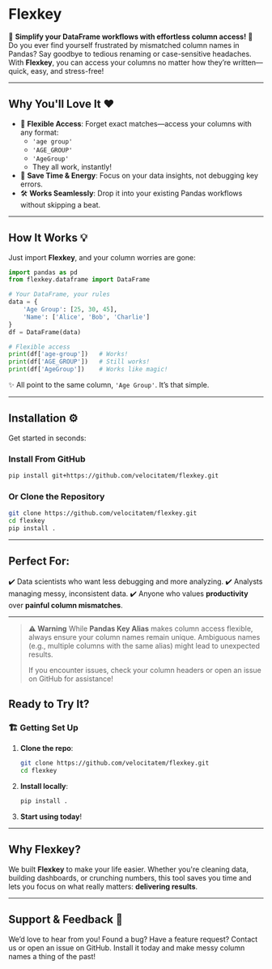 # Flexkey

🎉 **Simplify your DataFrame workflows with effortless column access!** 🎉
Do you ever find yourself frustrated by mismatched column names in Pandas? Say goodbye to tedious renaming or case-sensitive headaches. With **Flexkey**, you can access your columns no matter how they’re written—quick, easy, and stress-free!

---

## Why You'll Love It ❤️

- 🔑 **Flexible Access**: Forget exact matches—access your columns with any format:
  - `'age group'`
  - `'AGE_GROUP'`
  - `'AgeGroup'`
  - They all work, instantly!
- 🚀 **Save Time & Energy**: Focus on your data insights, not debugging key errors.
- 🛠️ **Works Seamlessly**: Drop it into your existing Pandas workflows without skipping a beat.

---

## How It Works 💡

Just import **Flexkey**, and your column worries are gone:

```python
import pandas as pd
from flexkey.dataframe import DataFrame

# Your DataFrame, your rules
data = {
    'Age Group': [25, 30, 45],
    'Name': ['Alice', 'Bob', 'Charlie']
}
df = DataFrame(data)

# Flexible access
print(df['age-group'])   # Works!
print(df['AGE_GROUP'])   # Still works!
print(df['AgeGroup'])    # Works like magic!
```

✨ All point to the same column, `'Age Group'`. It’s that simple.

---

## Installation ⚙️

Get started in seconds:

### Install From GitHub

```bash
pip install git+https://github.com/velocitatem/flexkey.git
```

### Or Clone the Repository

```bash
git clone https://github.com/velocitatem/flexkey.git
cd flexkey
pip install .
```

---

## Perfect For:

✔️ Data scientists who want less debugging and more analyzing.
✔️ Analysts managing messy, inconsistent data.
✔️ Anyone who values **productivity** over **painful column mismatches**.

---


> **⚠️ Warning**
> While **Pandas Key Alias** makes column access flexible, always ensure your column names remain unique. Ambiguous names (e.g., multiple columns with the same alias) might lead to unexpected results.
>
> If you encounter issues, check your column headers or open an issue on GitHub for assistance!

## Ready to Try It?

### 🏗️ Getting Set Up

1. **Clone the repo**:
   ```bash
   git clone https://github.com/velocitatem/flexkey.git
   cd flexkey
   ```

2. **Install locally**:
   ```bash
   pip install .
   ```

3. **Start using today**!

---

## Why Flexkey?

We built **Flexkey** to make your life easier. Whether you're cleaning data, building dashboards, or crunching numbers, this tool saves you time and lets you focus on what really matters: **delivering results**.

---

## Support & Feedback 💬

We’d love to hear from you! Found a bug? Have a feature request? Contact us or open an issue on GitHub.
Install it today and make messy column names a thing of the past!
